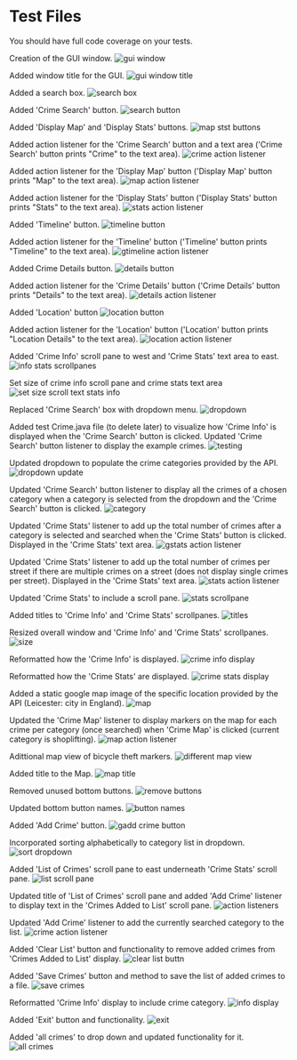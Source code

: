 # Test Files

You should have full code coverage on your tests. 


Creation of the GUI window.
![gui window](imgs/1_create_window.png)

Added window title for the GUI.
![gui window title](imgs/2_add_title.png)

Added a search box.
![search box](imgs/3_add_search_box.png)

Added 'Crime Search' button.
![search button](imgs/4_add_search_button.png)

Added 'Display Map' and 'Display Stats' buttons.
![map stst buttons](imgs/5_add_stats_button.png)

Added action listener for the 'Crime Search' button and a text area ('Crime Search' button prints "Crime" to the text area).
![crime action listener](imgs/6.add_crime_ax_lis.png)

Added action listener for the 'Display Map' button ('Display Map' button prints "Map" to the text area).
![map action listener](imgs/7.add_map_ax_lis.png)

Added action listener for the 'Display Stats' button ('Display Stats' button prints "Stats" to the text area).
![stats action listener](imgs/8.add_stats_ax_lis.png)

Added 'Timeline' button.
![timeline button](imgs/9_add_timeline_button.png)

Added action listener for the 'Timeline' button ('Timeline' button prints "Timeline" to the text area).
![gtimeline action listener](imgs/10.add_timeline_ax_lis.png)

Added Crime Details button.
![details button](imgs/11_add_details_button.png)

Added action listener for the 'Crime Details' button ('Crime Details' button prints "Details" to the text area).
![details action listener](imgs/12.add_details_ax_lis.png)

Added 'Location' button
![location button](imgs/13_add_location_button.png)

Added action listener for the 'Location' button ('Location' button prints "Location Details" to the text area).
![location action listener](imgs/14.add_location_ax_lis.png)

Added 'Crime Info' scroll pane to west and 'Crime Stats' text area to east.
![info stats scrollpanes](imgs/15.png)

Set size of crime info scroll pane and crime stats text area
![set size scroll text stats info](imgs/16.png)

Replaced 'Crime Search' box with dropdown menu.
![dropdown](imgs/17.png)

Added test Crime.java file (to delete later) to visualize how 'Crime Info' is displayed when the 'Crime Search' button is clicked. Updated 'Crime Search' button listener to display the example crimes.
![testing](imgs/18.png)

Updated dropdown to populate the crime categories provided by the API.
![dropdown update](imgs/19.png)

Updated 'Crime Search' button listener to display all the crimes of a chosen category when a category is selected from the dropdown and the 'Crime Search' button is clicked.
![category](imgs/20_update_search_cat_data.png)

Updated 'Crime Stats' listener to add up the total number of crimes after a category is selected and searched when the 'Crime Stats' button is clicked. Displayed in the 'Crime Stats' text area.
![gstats action listener](imgs/21_add_stats_method.png)

Updated 'Crime Stats' listener to add up the total number of crimes per street if there are multiple crimes on a street (does not display single crimes per street). Displayed in the 'Crime Stats' text area. 
![stats action listener](imgs/22_stats_streets.png)

Updated 'Crime Stats' to include a scroll pane.
![stats scrollpane](imgs/23_stats_scrollpane.png)

Added titles to 'Crime Info' and 'Crime Stats' scrollpanes.
![titles](imgs/24_titled_border.png)

Resized overall window and 'Crime Info' and 'Crime Stats' scrollpanes.
![size](imgs/25.png)

Reformatted how the 'Crime Info' is displayed.
![crime info display](imgs/26.png)

Reformatted how the 'Crime Stats' are displayed.
![crime stats display](imgs/27.png)

Added a static google map image of the specific location provided by the API (Leicester: city in England).
![map](imgs/28_add_map.png)

Updated the 'Crime Map' listener to display markers on the map for each crime per category (once searched) when 'Crime Map' is clicked (current category is shoplifting).
![map action listener](imgs/29_add_markers.png)

Adittional map view of bicycle theft markers.
![different map view](imgs/30_add_markers.png)

Added title to the Map.
![map title](imgs/31_add_map_title.png)

Removed unused bottom buttons.
![remove buttons](imgs/32_remove_buttons.png)

Updated bottom button names.
![button names](imgs/33_button_names.png)

Added 'Add Crime' button.
![gadd crime button](imgs/34_add_crime_button.png)

Incorporated sorting alphabetically to category list in dropdown.
![sort dropdown](imgs/35_sort_categories.png)

Added 'List of Crimes' scroll pane to east underneath 'Crime Stats' scroll pane.
![list scroll pane](imgs/36_add_list_pane.png)

Updated title of 'List of Crimes' scroll pane and added 'Add Crime' listener to display text in the 'Crimes Added to List' scroll pane.
![action listeners](imgs/37_add_crime_text.png)

Updated 'Add Crime' listener to add the currently searched category to the list.
![crime action listener](imgs/38_category_list.png)

Added 'Clear List' button and functionality to remove added crimes from 'Crimes Added to List' display.
![clear list buttn](imgs/39_clear_list.png)

Added 'Save Crimes' button and method to save the list of added crimes to a file.
![save crimes](imgs/40_save_button.png)

Reformatted 'Crime Info' display to include crime category. 
![info display](imgs/41_add_cat_info.png)

Added 'Exit' button and functionality.
![exit](imgs/42_add_exit_button.png)

Added 'all crimes' to drop down and updated functionality for it.
![all crimes](imgs/1.png)
